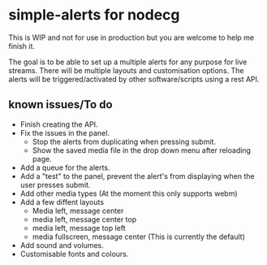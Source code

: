 # simple-alerts for nodecg

This is WIP and not for use in production but you are welcome to help me finish it.

The goal is to be able to set up a multiple alerts for any purpose for live streams.
There will be multiple layouts and customisation options.
The alerts will be triggered/activated by other software/scripts using a rest API.

## known issues/To do

* Finish creating the API.
* Fix the issues in the panel.
    * Stop the alerts from duplicating when pressing submit.
    * Show the saved media file in the drop down menu after reloading page.
* Add a queue for the alerts.
* Add a "test" to the panel, prevent the alert's from displaying when the user presses submit.
* Add other media types (At the moment this only supports webm)
* Add a few diffent layouts
    * Media left, message center
    * media left, message center top
    * media left, message top left
    * media fullscreen, message center (This is currently the default)
* Add sound and volumes.
* Customisable fonts and colours.
